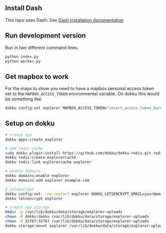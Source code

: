 ## Install Dash
This repo uses Dash. See [Dash installation documentation](https://dash.plot.ly/installation)


## Run development version

Run in two different command lines.

```sh
python index.py
python worker.py
```

## Get mapbox to work

For the maps to show you need to have a mapbox personal access token set to the
`MAPBOX_ACCESS_TOKEN` environmental variable. On dokku this would be something
like:

```bash
dokku config:set explorer MAPBOX_ACCESS_TOKEN="insert_access_token_here"
```


## Setup on dokku

```bash
# create app
dokku apps:create explorer

# add redis cache
sudo dokku plugin:install https://github.com/dokku/dokku-redis.git redis
dokku redis:create explorercache
dokku redis:link explorercache explorer

# enable domains
dokku domains:enable explorer
dokku domains:add explorer example.com

# letsencrypt
dokku config:set --no-restart explorer DOKKU_LETSENCRYPT_EMAIL=your@email.tld
dokku letsencrypt explorer

# create app storage
mkdir -p /var/lib/dokku/data/storage/explorer-uploads
chown -R dokku:dokku /var/lib/dokku/data/storage/explorer-uploads
chown -R 32767:32767 /var/lib/dokku/data/storage/explorer-uploads
dokku storage:mount explorer /var/lib/dokku/data/storage/explorer-uploads:/app/uploads
```
